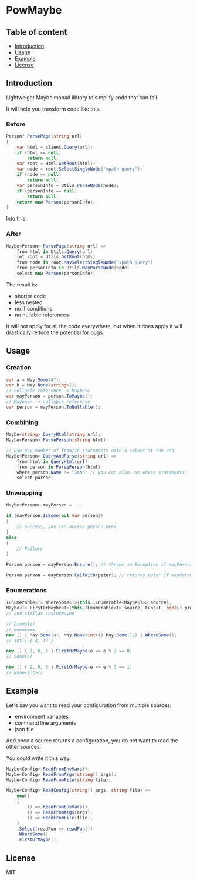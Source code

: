 # PowMaybe

## Table of content

- [Introduction](#introduction)
- [Usage](#usage)
- [Example](#example)
- [License](#license)



## Introduction

Lightweight Maybe monad library to simplify code that can fail.

It will help you transform code like this:

### Before
```c#
Person? ParsePage(string url)
{
    var html = client.Query(url);
    if (html == null)
        return null;
    var root = Html.GetRoot(html);
    var node = root.SelectSingleNode("xpath query");
    if (node == null)
        return null;
    var personInfo = Utils.ParseNode(node);
    if (personInfo == null)
        return null;
    return new Person(personInfo);
}
```

Into this:

### After
```c#
Maybe<Person> ParsePage(string url) =>
    from html in Utils.Query(url)
    let root = Utils.GetRoot(html)
    from node in root.MaySelectSingleNode("xpath query")
    from personInfo in Utils.MayParseNode(node)
    select new Person(personInfo);
```

The result is:
- shorter code
- less nested
- no if conditions
- no nullable references

It will not apply for all the code everywhere, but when it does apply it will drastically reduce the potential for bugs.


## Usage

### Creation
```c#
var a = May.Some(47);
var b = May.None<string>();
// nullable reference -> Maybe<>
var mayPerson = person.ToMaybe();
// Maybe<> -> nullable reference
var person = mayPerson.ToNullable();
```

### Combining
```c#
Maybe<string> QueryHtml(string url);
Maybe<Person> ParsePerson(string html);

// use any number of from/in statements with a select at the end
Maybe<Person> QueryAndParse(string url) =>
    from html in QueryHtml(url)
    from person in ParsePerson(html)
    where person.Name != "John" // you can also use where statements
    select parson;
```

### Unwrapping
```c#
Maybe<Person> mayPerson = ...

if (mayPerson.IsSome(out var person))
{
    // Success, you can access person here
}
else
{
    // Failure
}

Person person = mayPerson.Ensure(); // throws an Exception if mayPerson is None

Person person = mayPerson.FailWith(peter); // returns peter if mayPerson is None
```

### Enumerations
```c#
IEnumerable<T> WhereSome<T>(this IEnumerable<Maybe<T>> source);
Maybe<T> FirstOrMaybe<T>(this IEnumerable<T> source, Func<T, bool>? predicate = null)
// and similar LastOrMaybe

// Examples
// ========
new [] { May.Some(4), May.None<int>() May.Some(12) }.WhereSome();
// int[] { 4, 12 }

new [] { 2, 6, 5 }.FirstOrMaybe(e => e % 3 == 0)
// Some(6)

new [] { 2, 6, 5 }.FirstOrMaybe(e => e % 3 == 1)
// None<int>()
```


## Example
Let's say you want to read your configuration from multiple sources:
- environment variables
- command line arguments
- json file

And once a source returns a configuration, you do not want to read the other sources.

You could write it this way:
```c#
Maybe<Config> ReadFromEnvVars();
Maybe<Config> ReadFromArgs(string[] args);
Maybe<Config> ReadFromFile(string file);

Maybe<Config> ReadConfig(string[] args, string file) =>
	new[]
	{
		() => ReadFromEnvVars(),
		() => ReadFromArgs(args),
		() => ReadFromFile(file),
	}
	.Select(readFun => readFun())
	.WhereSome()
	.FirstOrMaybe();
```


## License

MIT
